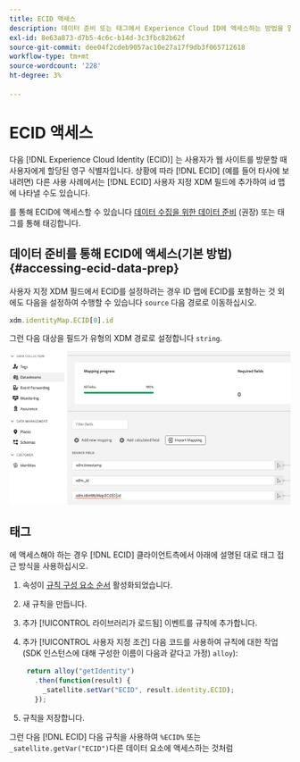 ```yaml
---
title: ECID 액세스
description: 데이터 준비 또는 태그에서 Experience Cloud ID에 액세스하는 방법을 알아봅니다
exl-id: 8e63a873-d7b5-4c6c-b14d-3c3fbc82b62f
source-git-commit: dee04f2cdeb9057ac10e27a17f9db3f065712618
workflow-type: tm+mt
source-wordcount: '228'
ht-degree: 3%

---
```



# ECID 액세스

다음 [!DNL Experience Cloud Identity (ECID)] 는 사용자가 웹 사이트를 방문할 때 사용자에게 할당된 영구 식별자입니다. 상황에 따라 [!DNL ECID] (예를 들어 타사에 보내려면) 다른 사용 사례에서는 [!DNL ECID] 사용자 지정 XDM 필드에 추가하여 id 맵에 나타낼 수도 있습니다.

를 통해 ECID에 액세스할 수 있습니다 [데이터 수집을 위한 데이터 준비](../datastreams/data-prep.md) (권장) 또는 태그를 통해 태깅합니다.

## 데이터 준비를 통해 ECID에 액세스(기본 방법) {#accessing-ecid-data-prep}

사용자 지정 XDM 필드에서 ECID를 설정하려는 경우 ID 맵에 ECID를 포함하는 것 외에도 다음을 설정하여 수행할 수 있습니다 `source` 다음 경로로 이동하십시오.

```js
xdm.identityMap.ECID[0].id
```

그런 다음 대상을 필드가 유형의 XDM 경로로 설정합니다 `string`.

![](./assets/access-ecid-data-prep.png)

## 태그

에 액세스해야 하는 경우 [!DNL ECID] 클라이언트측에서 아래에 설명된 대로 태그 접근 방식을 사용하십시오.

1. 속성이 [규칙 구성 요소 순서](../../tags/ui/managing-resources/rules.md#sequencing) 활성화되었습니다.
1. 새 규칙을 만듭니다.
1. 추가 [!UICONTROL 라이브러리가 로드됨] 이벤트를 규칙에 추가합니다.
1. 추가 [!UICONTROL 사용자 지정 조건] 다음 코드를 사용하여 규칙에 대한 작업(SDK 인스턴스에 대해 구성한 이름이 다음과 같다고 가정) `alloy`):

   ```js
    return alloy("getIdentity")
      .then(function(result) {
        _satellite.setVar("ECID", result.identity.ECID);
      });
   ```

1. 규칙을 저장합니다.

그런 다음 [!DNL ECID] 다음 규칙을 사용하여 `%ECID%` 또는 `_satellite.getVar("ECID")`다른 데이터 요소에 액세스하는 것처럼
